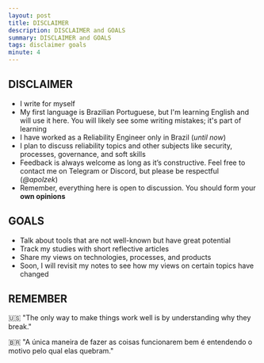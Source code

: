 ```yaml
---
layout: post
title: DISCLAIMER
description: DISCLAIMER and GOALS
summary: DISCLAIMER and GOALS
tags: disclaimer goals
minute: 4
---
```


## DISCLAIMER

- I write for myself
- My first language is Brazilian Portuguese, but I'm learning English and will use it here. You will likely see some writing mistakes; it's part of learning
- I have worked as a Reliability Engineer only in Brazil (*until now*)
- I plan to discuss reliability topics and other subjects like security, processes, governance, and soft skills
- Feedback is always welcome as long as it’s constructive. Feel free to contact me on Telegram or Discord, but please be respectful (*@apolzek*)
- Remember, everything here is open to discussion. You should form your **own opinions**

## GOALS

- Talk about tools that are not well-known but have great potential 
- Track my studies with short reflective articles
- Share my views on technologies, processes, and products
- Soon, I will revisit my notes to see how my views on certain topics have changed

## REMEMBER

🇺🇸 "The only way to make things work well is by understanding why they break."

🇧🇷 "A única maneira de fazer as coisas funcionarem bem é entendendo o motivo pelo qual elas quebram."

